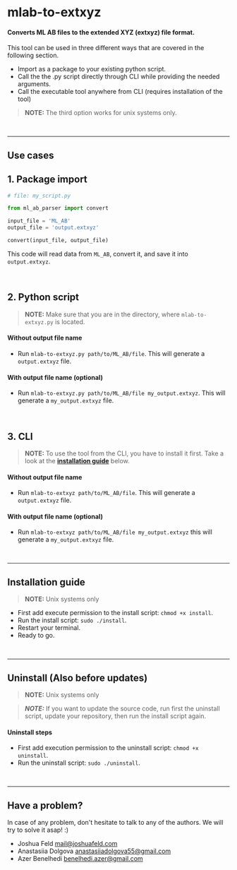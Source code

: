 # mlab-to-extxyz

#### Converts ML AB files to the extended XYZ (extxyz) file format.

This tool can be used in three different ways that are covered in the following section. 
- Import as a package to your existing python script.
- Call the the .py script directly through CLI while providing the needed arguments.
- Call the executable tool anywhere from CLI (requires installation of the tool)
> **NOTE:** The third option works for unix systems only.    

<br>

---

## Use cases
## 1. Package import

```python
# file: my_script.py

from ml_ab_parser import convert

input_file = 'ML_AB'
output_file = 'output.extxyz'

convert(input_file, output_file)
```

This code will read data from ```ML_AB```, convert it, and save it into ```output.extxyz```.

<br>

## 2. Python script
> **NOTE:** Make sure that you are in the directory, where ```mlab-to-extxyz.py``` is located. 
#### Without output file name 
- Run ```mlab-to-extxyz.py path/to/ML_AB/file```. This will generate a ```output.extxyz``` file.

#### With output file name (optional)
- Run ```mlab-to-extxyz.py path/to/ML_AB/file my_output.extxyz```. This will generate a ```my_output.extxyz``` file.

<br>

## 3. CLI
> **NOTE:** To use the tool from the CLI, you have to install it first. Take a look at the **[installation guide](#installation-guide)** below.

#### Without output file name 
- Run ```mlab-to-extxyz path/to/ML_AB/file```. This will generate a ```output.extxyz``` file.

#### With output file name (optional)
- Run ```mlab-to-extxyz path/to/ML_AB/file my_output.extxyz``` this will generate a ```my_output.extxyz``` file.

<br>

---

## Installation guide <a id="installation-guide"></a>
> **NOTE:** Unix systems only
- First add execute permission to the install script: ```chmod +x install```.
- Run the install script: ```sudo ./install```.
- Restart your terminal.
- Ready to go.

<br>

---

## Uninstall (Also before updates) 
> **NOTE:** Unix systems only

> **_NOTE:_** If you want to update the source code, run first the uninstall script, update your repository, then run the install script again.

#### Uninstall steps
- First add execution permission to the uninstall script: ```chmod +x uninstall```.
- Run the uninstall script: ```sudo ./uninstall```.

<br>

---

## Have a problem?
In case of any problem, don't hesitate to talk to any of the authors. We will try to solve it asap! :)

- Joshua Feld mail@joshuafeld.com
- Anastasiia Dolgova anastasiiadolgova55@gmail.com
- Azer Benelhedi benelhedi.azer@gmail.com